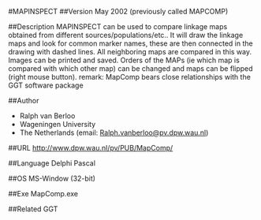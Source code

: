 #MAPINSPECT
##Version
May 2002 (previously called MAPCOMP)

##Description
MAPINSPECT can be used to compare linkage maps obtained from different sources/populations/etc.. It will draw the linkage maps and look for common marker names, these are then connected in the drawing with dashed lines. All neighboring maps are compared in this way. Images can be printed and saved. Orders of the MAPs (ie which map is compared with which other map) can be changed and maps can be flipped (right mouse button). remark: MapComp bears close relationships with the GGT software package

##Author
* Ralph van Berloo
* Wageningen University
* The Netherlands (email: Ralph.vanberloo@pv.dpw.wau.nl)

##URL
http://www.dpw.wau.nl/pv/PUB/MapComp/

##Language
Delphi Pascal

##OS
MS-Window (32-bit)

##Exe
MapComp.exe

##Related
GGT

